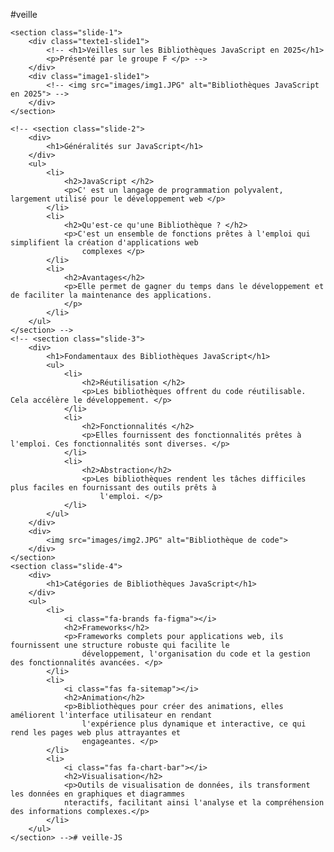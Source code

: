 #veille
<!--slide-1-->
    <section class="slide-1">
        <div class="texte1-slide1">
            <!-- <h1>Veilles sur les Bibliothèques JavaScript en 2025</h1>
            <p>Présenté par le groupe F </p> -->
        </div>
        <div class="image1-slide1">
            <!-- <img src="images/img1.JPG" alt="Bibliothèques JavaScript en 2025"> -->
        </div>
    </section>
    
    <!-- <section class="slide-2">
        <div>
            <h1>Généralités sur JavaScript</h1>
        </div>
        <ul>
            <li>
                <h2>JavaScript </h2>
                <p>C' est un langage de programmation polyvalent, largement utilisé pour le développement web </p>
            </li>
            <li>
                <h2>Qu'est-ce qu'une Bibliothèque ? </h2>
                <p>C'est un ensemble de fonctions prêtes à l'emploi qui simplifient la création d'applications web
                    complexes </p>
            </li>
            <li>
                <h2>Avantages</h2>
                <p>Elle permet de gagner du temps dans le développement et de faciliter la maintenance des applications.
                </p>
            </li>
        </ul>
    </section> -->
    <!-- <section class="slide-3">
        <div>
            <h1>Fondamentaux des Bibliothèques JavaScript</h1>
            <ul>
                <li>
                    <h2>Réutilisation </h2>
                    <p>Les bibliothèques offrent du code réutilisable. Cela accélère le développement. </p>
                </li>
                <li>
                    <h2>Fonctionnalités </h2>
                    <p>Elles fournissent des fonctionnalités prêtes à l'emploi. Ces fonctionnalités sont diverses. </p>
                </li>
                <li>
                    <h2>Abstraction</h2>
                    <p>Les bibliothèques rendent les tâches difficiles plus faciles en fournissant des outils prêts à
                        l'emploi. </p>
                </li>
            </ul>
        </div>
        <div>
            <img src="images/img2.JPG" alt="Bibliothèque de code">
        </div>
    </section>
    <section class="slide-4">
        <div>
            <h1>Catégories de Bibliothèques JavaScript</h1>
        </div>
        <ul>
            <li>
                <i class="fa-brands fa-figma"></i>
                <h2>Frameworks</h2>
                <p>Frameworks complets pour applications web, ils fournissent une structure robuste qui facilite le
                    développement, l'organisation du code et la gestion des fonctionnalités avancées. </p>
            </li>
            <li>
                <i class="fas fa-sitemap"></i>
                <h2>Animation</h2>
                <p>Bibliothèques pour créer des animations, elles améliorent l'interface utilisateur en rendant
                    l'expérience plus dynamique et interactive, ce qui rend les pages web plus attrayantes et
                    engageantes. </p>
            </li>
            <li>
                <i class="fas fa-chart-bar"></i>
                <h2>Visualisation</h2>
                <p>Outils de visualisation de données, ils transforment les données en graphiques et diagrammes
                nteractifs, facilitant ainsi l'analyse et la compréhension des informations complexes.</p>
            </li>
        </ul>
    </section> --># veille-JS
